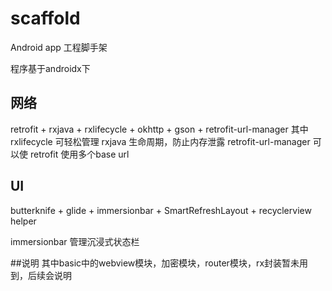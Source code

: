 # scaffold
Android app 工程脚手架

程序基于androidx下

## 网络
retrofit + rxjava + rxlifecycle + okhttp + gson + retrofit-url-manager
其中 rxlifecycle 可轻松管理 rxjava 生命周期，防止内存泄露
retrofit-url-manager 可以使 retrofit 使用多个base url

## UI
butterknife + glide + immersionbar + SmartRefreshLayout + recyclerview helper

immersionbar 管理沉浸式状态栏

##说明
其中basic中的webview模块，加密模块，router模块，rx封装暂未用到，后续会说明
